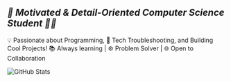 ## _🚀 Motivated & Detail-Oriented Computer Science Student 👨‍💻_
💡 Passionate about Programming, 🔧 Tech Troubleshooting, and Building Cool Projects!
📚 Always learning | ⚙️ Problem Solver | 🌐 Open to Collaboration

![GitHub Stats](https://github-readme-stats.vercel.app/api?username=tr4is&show_icons=true)
